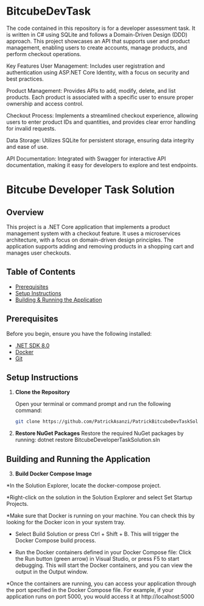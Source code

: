 # BitcubeDevTask
The code contained in this repository is for a developer assessment task. It is written in C# using SQLite and follows a Domain-Driven Design (DDD) approach. This project showcases an API that supports user and product management, enabling users to create accounts, manage products, and perform checkout operations.

Key Features
User Management: Includes user registration and authentication using ASP.NET Core Identity, with a focus on security and best practices.

Product Management: Provides APIs to add, modify, delete, and list products. Each product is associated with a specific user to ensure proper ownership and access control.

Checkout Process: Implements a streamlined checkout experience, allowing users to enter product IDs and quantities, and provides clear error handling for invalid requests.

Data Storage: Utilizes SQLite for persistent storage, ensuring data integrity and ease of use.

API Documentation: Integrated with Swagger for interactive API documentation, making it easy for developers to explore and test endpoints.
# Bitcube Developer Task Solution

## Overview

This project is a .NET Core application that implements a product management system with a checkout feature. It uses a microservices architecture, with a focus on domain-driven design principles. The application supports adding and removing products in a shopping cart and manages user checkouts.

## Table of Contents

- [Prerequisites](#prerequisites)
- [Setup Instructions](#setup-instructions)
- [Building & Running the Application](#building-and-running-the-application)

## Prerequisites

Before you begin, ensure you have the following installed:

- [.NET SDK 8.0](https://dotnet.microsoft.com/download/dotnet/8.0)
- [Docker](https://www.docker.com/get-started)
- [Git](https://git-scm.com/)

## Setup Instructions

1. **Clone the Repository**

   Open your terminal or command prompt and run the following command:

   ```bash
   git clone https://github.com/PatrickAsanzi/PatrickBitcubeDevTaskSolution.git
   
2. **Restore NuGet Packages**
Restore the required NuGet packages by running:
dotnet restore BitcubeDeveloperTaskSolution.sln

## Building and Running the Application

3. **Build Docker Compose Image**

*In the Solution Explorer, locate the docker-compose project.

*Right-click on the solution in the Solution Explorer and select Set Startup Projects.

*Make sure that Docker is running on your machine. You can check this by looking for the Docker icon in your system tray.

* Select Build Solution or press Ctrl + Shift + B. This will trigger the Docker Compose build process.

* Run the Docker containers defined in your Docker Compose file:
Click the Run button (green arrow) in Visual Studio, or press F5 to start debugging.
This will start the Docker containers, and you can view the output in the Output window.

*Once the containers are running, you can access your application through the port specified in the Docker Compose file. For example, if your application runs on port 5000, you would access it at http://localhost:5000


